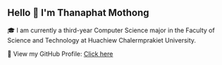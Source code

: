 ## Hello 👋 I'm Thanaphat Mothong

🎓 I am currently a third-year Computer Science major in the Faculty of Science and Technology at Huachiew Chalermprakiet University.



🔗 View my GitHub Profile: [Click here](https://thanaphat2547.github.io/Thanaphat/)

<!--
**thanaphat2547/thanaphat2547** is a ✨ _special_ ✨ repository because its `README.md` (this file) appears on your GitHub profile.

Here are some ideas to get you started:

- 🔭 I’m currently working on ...
- 🌱 I’m currently learning ...
- 👯 I’m looking to collaborate on ...
- 🤔 I’m looking for help with ...
- 💬 Ask me about ...
- 📫 How to reach me: ...
- 😄 Pronouns: ...
- ⚡ Fun fact: ...
-->
